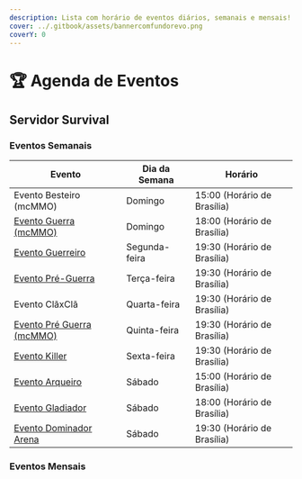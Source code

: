 ```yaml
---
description: Lista com horário de eventos diários, semanais e mensais!
cover: ../.gitbook/assets/bannercomfundorevo.png
coverY: 0
---
```


# 🏆 Agenda de Eventos

## Servidor Survival

### Eventos Semanais <a href="#eventos-semanais" id="eventos-semanais"></a>

| Evento                                                                           | Dia da Semana | Horário                     |
| -------------------------------------------------------------------------------- | ------------- | --------------------------- |
| Evento Besteiro (mcMMO)                                                          | Domingo       | 15:00 (Horário de Brasília) |
| [Evento Guerra (mcMMO)](eventos-survival/guerra-de-clas.md)                      | Domingo       | 18:00 (Horário de Brasília) |
| [Evento Guerreiro](eventos-survival/evento-guerreiro.md)                         | Segunda-feira | 19:30 (Horário de Brasília) |
| [Evento Pré-Guerra](eventos-survival/evento-pre-guerra-de-clas.md)               | Terça-feira   | 19:30 (Horário de Brasília) |
| Evento ClãxClã                                                                   | Quarta-feira  | 19:30 (Horário de Brasília) |
| [Evento Pré Guerra (mcMMO)](eventos-survival/evento-pre-guerra-de-clas-mcmmo.md) | Quinta-feira  | 19:30 (Horário de Brasília) |
| [Evento Killer](eventos-survival/evento-killer.md)                               | Sexta-feira   | 19:30 (Horário de Brasília) |
| [Evento Arqueiro](eventos-do-servidor/evento-arqueiro.md)                        | Sábado        | 15:00 (Horário de Brasília) |
| [Evento Gladiador](eventos-survival/evento-gladiador.md)                         | Sábado        | 18:00 (Horário de Brasília) |
| [Evento Dominador Arena](eventos-survival/evento-dominador-arena.md)             | Sábado        | 19:30 (Horário de Brasília) |

### Eventos Mensais
